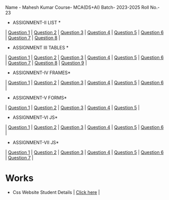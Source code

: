 Name - Mahesh Kumar Course- MCA(DS+AI) Batch- 2023-2025 Roll No.- 23

-   ASSIGNMENT-II LIST \*

| [Question 1](https://www.jacktheboss220.com/BBDU-WORK-FILES/II/ques1.html) |
[Question 2](https://www.jacktheboss220.com/BBDU-WORK-FILES/II/ques2.html) |
[Question 3](https://www.jacktheboss220.com/BBDU-WORK-FILES/II/ques3.html) |
[Question 4](https://www.jacktheboss220.com/BBDU-WORK-FILES/II/ques4.html) |
[Question 5](https://www.jacktheboss220.com/BBDU-WORK-FILES/II/ques5.html) |
[Question 6](https://www.jacktheboss220.com/BBDU-WORK-FILES/II/ques6.html) |
[Question 7](https://www.jacktheboss220.com/BBDU-WORK-FILES/II/ques7.html) |
[Question 8](https://www.jacktheboss220.com/BBDU-WORK-FILES/II/ques8.html) |

-   ASSIGNMENT III TABLES \*

| [Question 1](https://www.jacktheboss220.com/BBDU-WORK-FILES/III/ques1.html) |
[Question 2](https://www.jacktheboss220.com/BBDU-WORK-FILES/III/ques2.html) |
[Question 3](https://www.jacktheboss220.com/BBDU-WORK-FILES/III/ques3.html) |
[Question 4](https://www.jacktheboss220.com/BBDU-WORK-FILES/III/ques4.html) |
[Question 5](https://www.jacktheboss220.com/BBDU-WORK-FILES/III/ques5.html) |
[Question 6](https://www.jacktheboss220.com/BBDU-WORK-FILES/III/ques6.html) |
[Question 7](https://www.jacktheboss220.com/BBDU-WORK-FILES/III/ques7.html) |
[Question 8](https://www.jacktheboss220.com/BBDU-WORK-FILES/III/ques8.html) |
[Question 9](https://www.jacktheboss220.com/BBDU-WORK-FILES/III/ques9.html) |

-   ASSIGNMENT-IV FRAMES\*

| [Question 1](https://www.jacktheboss220.com/BBDU-WORK-FILES/IV/ques1.html) |
[Question 2](https://www.jacktheboss220.com/BBDU-WORK-FILES/IV/ques2.html) |
[Question 3](https://www.jacktheboss220.com/BBDU-WORK-FILES/IV/ques3.html) |
[Question 4](https://www.jacktheboss220.com/BBDU-WORK-FILES/IV/ques4.html) |
[Question 5](https://www.jacktheboss220.com/BBDU-WORK-FILES/IV/ques5.html) |
[Question 6](https://www.jacktheboss220.com/BBDU-WORK-FILES/IV/ques6.html) |

-   ASSIGNMENT-V FORMS\*

| [Question 1](https://www.jacktheboss220.com/BBDU-WORK-FILES/V/ques1.html) |
[Question 2](https://www.jacktheboss220.com/BBDU-WORK-FILES/V/ques2.html) |
[Question 3](https://www.jacktheboss220.com/BBDU-WORK-FILES/V/ques3.html) |
[Question 4](https://www.jacktheboss220.com/BBDU-WORK-FILES/V/ques4.html) |
[Question 5](https://www.jacktheboss220.com/BBDU-WORK-FILES/V/ques5.html) |

-   ASSIGNMENT-VI JS\*

| [Question 1](https://www.jacktheboss220.com/BBDU-WORK-FILES/VI/ques1.html) |
[Question 2](https://www.jacktheboss220.com/BBDU-WORK-FILES/VI/ques2.html) |
[Question 3](https://www.jacktheboss220.com/BBDU-WORK-FILES/VI/ques3.html) |
[Question 4](https://www.jacktheboss220.com/BBDU-WORK-FILES/VI/ques4.html) |
[Question 5](https://www.jacktheboss220.com/BBDU-WORK-FILES/VI/ques5.html) |
[Question 6](https://www.jacktheboss220.com/BBDU-WORK-FILES/VI/ques6.html) |

-   ASSIGNMENT-VII JS\*

| [Question 1](https://www.jacktheboss220.com/BBDU-WORK-FILES/VII/ques1.html) |
[Question 2](https://www.jacktheboss220.com/BBDU-WORK-FILES/VII/ques2.html) |
[Question 3](https://www.jacktheboss220.com/BBDU-WORK-FILES/VII/ques3.html) |
[Question 4](https://www.jacktheboss220.com/BBDU-WORK-FILES/VII/ques4.html) |
[Question 5](https://www.jacktheboss220.com/BBDU-WORK-FILES/VII/ques5.html) |
[Question 6](https://www.jacktheboss220.com/BBDU-WORK-FILES/VII/ques6.html) |
[Question 7](https://www.jacktheboss220.com/BBDU-WORK-FILES/VII/ques7.html) |

# Works

-   Css Website Student Details
    | [Click here](https://www.jacktheboss220.com/BBDU-WORK-FILES/Css%20work/main.html) |
